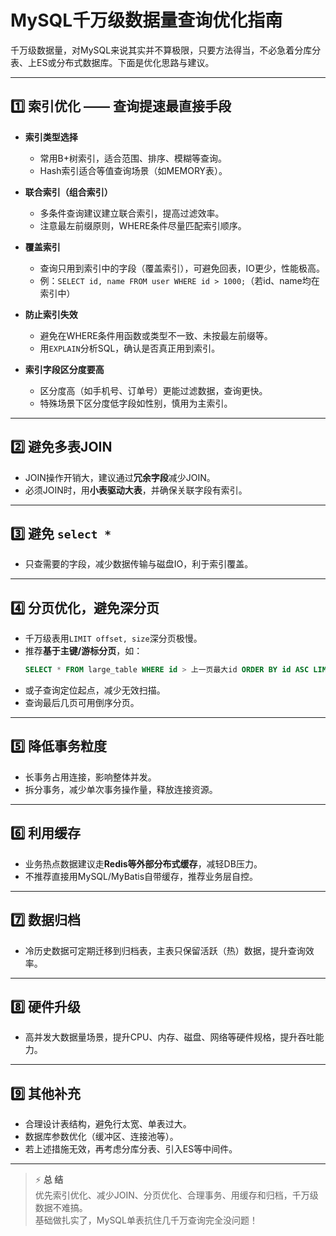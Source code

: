 # MySQL千万级数据量查询优化指南

千万级数据量，对MySQL来说其实并不算极限，只要方法得当，不必急着分库分表、上ES或分布式数据库。下面是优化思路与建议。

---

## 1️⃣ 索引优化 —— 查询提速最直接手段

- **索引类型选择**
  - 常用B+树索引，适合范围、排序、模糊等查询。
  - Hash索引适合等值查询场景（如MEMORY表）。

- **联合索引（组合索引）**
  - 多条件查询建议建立联合索引，提高过滤效率。
  - 注意最左前缀原则，WHERE条件尽量匹配索引顺序。

- **覆盖索引**
  - 查询只用到索引中的字段（覆盖索引），可避免回表，IO更少，性能极高。
  - 例：`SELECT id, name FROM user WHERE id > 1000;`（若id、name均在索引中）

- **防止索引失效**
  - 避免在WHERE条件用函数或类型不一致、未按最左前缀等。
  - 用`EXPLAIN`分析SQL，确认是否真正用到索引。

- **索引字段区分度要高**
  - 区分度高（如手机号、订单号）更能过滤数据，查询更快。
  - 特殊场景下区分度低字段如性别，慎用为主索引。

---

## 2️⃣ 避免多表JOIN

- JOIN操作开销大，建议通过**冗余字段**减少JOIN。
- 必须JOIN时，用**小表驱动大表**，并确保关联字段有索引。

---

## 3️⃣ 避免 `select *`

- 只查需要的字段，减少数据传输与磁盘IO，利于索引覆盖。

---

## 4️⃣ 分页优化，避免深分页

- 千万级表用`LIMIT offset, size`深分页极慢。
- 推荐**基于主键/游标分页**，如：
  ```sql
  SELECT * FROM large_table WHERE id > 上一页最大id ORDER BY id ASC LIMIT 100;
  ```
- 或子查询定位起点，减少无效扫描。
- 查询最后几页可用倒序分页。

---

## 5️⃣ 降低事务粒度

- 长事务占用连接，影响整体并发。
- 拆分事务，减少单次事务操作量，释放连接资源。

---

## 6️⃣ 利用缓存

- 业务热点数据建议走**Redis等外部分布式缓存**，减轻DB压力。
- 不推荐直接用MySQL/MyBatis自带缓存，推荐业务层自控。

---

## 7️⃣ 数据归档

- 冷历史数据可定期迁移到归档表，主表只保留活跃（热）数据，提升查询效率。

---

## 8️⃣ 硬件升级

- 高并发大数据量场景，提升CPU、内存、磁盘、网络等硬件规格，提升吞吐能力。

---

## 9️⃣ 其他补充

- 合理设计表结构，避免行太宽、单表过大。
- 数据库参数优化（缓冲区、连接池等）。
- 若上述措施无效，再考虑分库分表、引入ES等中间件。

---

> ⚡️ **总 结**  
> 优先索引优化、减少JOIN、分页优化、合理事务、用缓存和归档，千万级数据不难搞。  
> 基础做扎实了，MySQL单表抗住几千万查询完全没问题！